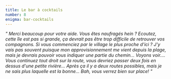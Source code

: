 ```yaml
---
title: Le bar à cocktails
number: 8
enigma: bar-cocktails
---
```


*" Merci beaucoup pour votre aide. Vous êtes naufragés hein ? Ecoutez, cette île est pas si grande, ça devrait pas être trop difficile de retrouver vos compagnons. Si vous commenciez par le village le plus proche d'ici ? J'y vais pas souvent puisque mon approvisionnement me vient depuis la plage, mais je devrais pouvoir vous indiquer une partie du chemin... Voyons voir.... Vous continuez tout droit sur la route, vous devriez passer deux fois en dessus d'une petite rivière... Après ça il y a deux routes possibles, mais je ne sais plus laquelle est la bonne... Bah, vous verrez bien sur place! "*
